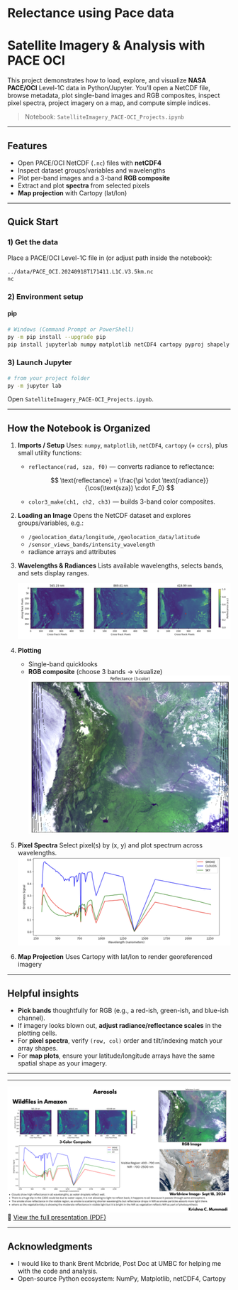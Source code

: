 # Relectance using Pace data

# Satellite Imagery & Analysis with PACE OCI

This project demonstrates how to load, explore, and visualize **NASA PACE/OCI** Level-1C data in Python/Jupyter. You’ll open a NetCDF file, browse metadata, plot single-band images and RGB composites, inspect pixel spectra, project imagery on a map, and compute simple indices.

> Notebook: `SatelliteImagery_PACE-OCI_Projects.ipynb`

---

## Features

* Open PACE/OCI NetCDF (`.nc`) files with **netCDF4**
* Inspect dataset groups/variables and wavelengths
* Plot per-band images and a 3-band **RGB composite**
* Extract and plot **spectra** from selected pixels
* **Map projection** with Cartopy (lat/lon)

---

## Quick Start

### 1) Get the data

Place a PACE/OCI Level-1C file in (or adjust path inside the notebook):

```
../data/PACE_OCI.20240918T171411.L1C.V3.5km.nc
nc
```

### 2) Environment setup 

#### pip 

```bash
# Windows (Command Prompt or PowerShell)
py -m pip install --upgrade pip
pip install jupyterlab numpy matplotlib netCDF4 cartopy pyproj shapely
```


### 3) Launch Jupyter

```bash
# from your project folder
py -m jupyter lab
```

Open `SatelliteImagery_PACE-OCI_Projects.ipynb`.

---

## How the Notebook is Organized

1. **Imports / Setup**
   Uses: `numpy`, `matplotlib`, `netCDF4`, `cartopy` (+ `ccrs`), plus small utility functions:

   * `reflectance(rad, sza, f0)` — converts radiance to reflectance:

     $$
     \text{reflectance} = \frac{\pi \cdot \text{radiance}}{\cos(\text{sza}) \cdot F_0}
     $$
   * `color3_make(ch1, ch2, ch3)` — builds 3-band color composites.

2. **Loading an Image**
   Opens the NetCDF dataset and explores groups/variables, e.g.:

   * `/geolocation_data/longitude`, `/geolocation_data/latitude`
   * `/sensor_views_bands/intensity_wavelength`
   * radiance arrays and attributes

3. **Wavelengths & Radiances**
   Lists available wavelengths, selects bands, and sets display ranges.
   
   ![Satellite imagery at various wavelenghts Output](Imageryinwithtargets.png)

5. **Plotting**

   * Single-band quicklooks
   * **RGB composite** (choose 3 bands → visualize)
![RGB Composite Image](RGB.png)
6. **Pixel Spectra**
   Select pixel(s) by (x, y) and plot spectrum across wavelengths.
   ![Spectra of specific pixel value in the image](Spectra_of_the_pixel.png)
7. **Map Projection**
   Uses Cartopy with lat/lon to render georeferenced imagery


---

## Helpful insights

* **Pick bands** thoughtfully for RGB (e.g., a red-ish, green-ish, and blue-ish channel).
* If imagery looks blown out, **adjust radiance/reflectance scales** in the plotting cells.
* For **pixel spectra**, verify `(row, col)` order and tilt/indexing match your array shapes.
* For **map plots**, ensure your latitude/longitude arrays have the same spatial shape as your imagery.

---



---
![Wilefiles Sprecta Reflectance Analysis Final Presentation](Aerosols_PPT.png)
📑 [View the full presentation (PDF)](WildfilesinAmazon.pdf)

---

## Acknowledgments

* I would like to thank Brent Mcbride, Post Doc at UMBC for helping me with the code and analysis.
* Open-source Python ecosystem: NumPy, Matplotlib, netCDF4, Cartopy

